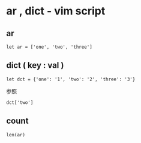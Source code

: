 
# ar , dict  -  vim script


## ar

```
let ar = ['one', 'two', 'three']
```



## dict ( key : val )

```
let dct = {'one': '1', 'two': '2', 'three': '3'}
```

参照

```
dct['two']
```

## count

```
len(ar)
```


